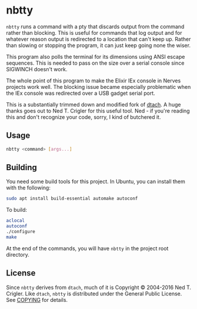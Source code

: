 # nbtty

`nbtty` runs a command with a pty that discards output from the command rather
than blocking.  This is useful for commands that log output and for whatever
reason output is redirected to a location that can't keep up.  Rather than
slowing or stopping the program, it can just keep going none the wiser.

This program also polls the terminal for its dimensions using ANSI escape
sequences. This is needed to pass on the size over a serial console since
SIGWINCH doesn't work.

The whole point of this program to make the Elixir IEx console in Nerves
projects work well. The blocking issue became especially problematic when the
IEx console was redirected over a USB gadget serial port.

This is a substantially trimmed down and modified fork of
[dtach](https://github.com/crigler/dtach). A huge thanks goes out to Ned T.
Crigler for this useful tool. Ned - if you're reading this and don't recognize
your code, sorry, I kind of butchered it.

## Usage

```sh
nbtty <command> [args...]
```

## Building

You need some build tools for this project. In Ubuntu, you can install them
with the following:

```sh
sudo apt install build-essential automake autoconf
```

To build:

```sh
aclocal
autoconf
./configure
make
```

At the end of the commands, you will have `nbtty` in the project root directory.

## License

Since `nbtty` derives from `dtach`, much of it is Copyright © 2004-2016 Ned T.
Crigler.  Like `dtach`, `nbtty` is distributed under the General Public License.
See [COPYING](COPYING) for details.
